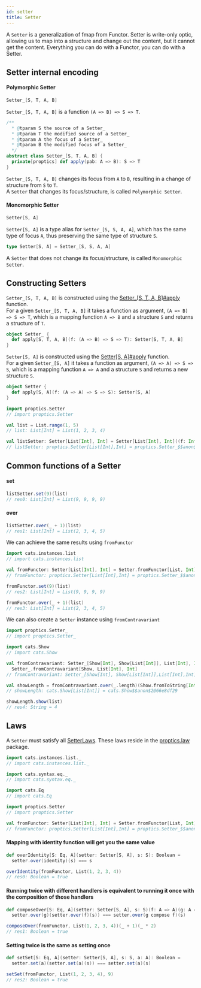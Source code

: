```yaml
---
id: setter
title: Setter
---
```


A `Setter` is a generalization of fmap from Functor.
Setter is write-only optic, allowing us to map into a structure and change out the content, but it cannot get the content.
Everything you can do with a Functor, you can do with a Setter.<br/> 


## Setter internal encoding

#### Polymorphic Setter

```scala
Setter_[S, T, A, B]
```

`Setter_[S, T, A, B]` is a function `(A => B) => S => T`.

```scala
/**
  * @tparam S the source of a Setter_
  * @tparam T the modified source of a Setter_
  * @tparam A the focus of a Setter_
  * @tparam B the modified focus of a Setter_
  */
abstract class Setter_[S, T, A, B] {
  private[proptics] def apply(pab: A => B): S => T
}
```

`Setter_[S, T, A, B]` changes its focus from `A` to `B`, resulting in a change of structure from `S` to `T`.</br>
 A `Setter` that changes its focus/structure, is called `Polymorphic Setter`.

#### Monomorphic Setter
    
```scala
Setter[S, A]
```
    
`Setter[S, A]` is a type alias for `Setter_[S, S, A, A]`, which has the same type of focus `A`, thus preserving the same type of structure `S`.

```scala
type Setter[S, A] = Setter_[S, S, A, A]
``` 

A `Setter` that does not change its focus/structure, is called `Monomorphic Setter`.

## Constructing Setters

`Setter_[S, T, A, B]` is constructed using the [Setter_[S, T, A, B]#apply](/Proptics/api/proptics/Setter_$.html) function.</br>
For a given `Setter_[S, T, A, B]` it takes a function as argument, `(A => B) => S => T`, which is a mapping function `A => B` and a structure `S` and returns a structure of `T`.

```scala
object Setter_ {
  def apply[S, T, A, B](f: (A => B) => S => T): Setter[S, T, A, B]
}
```

`Setter[S, A]` is constructed using the [Setter[S, A]#apply](/Proptics/api/proptics/Setter$.html) function.</br>
For a given `Setter_[S, A]` it takes a function as argument, `(A => A) => S => S`, which is a mapping function `A => A` and a structure `S` and returns a new structure `S`.

```scala
object Setter {
  def apply[S, A](f: (A => A) => S => S): Setter[S, A]
}
```

```scala
import proptics.Setter
// import proptics.Setter

val list = List.range(1, 5)
// list: List[Int] = List(1, 2, 3, 4)

val listSetter: Setter[List[Int], Int] = Setter[List[Int], Int]((f: Int => Int) => ls => ls.map(f))
// listSetter: proptics.Setter[List[Int],Int] = proptics.Setter_$$anon$9@25b01dab
```

## Common functions of a Setter

#### set
```scala
listSetter.set(9)(list)
// res0: List[Int] = List(9, 9, 9, 9)
```

#### over
```scala
listSetter.over(_ + 1)(list)
// res1: List[Int] = List(2, 3, 4, 5)
```

We can achieve the same results using `fromFunctor`

```scala
import cats.instances.list
// import cats.instances.list

val fromFunctor: Setter[List[Int], Int] = Setter.fromFunctor[List, Int]
// fromFunctor: proptics.Setter[List[Int],Int] = proptics.Setter_$$anon$9@645f1841

fromFunctor.set(9)(list)
// res2: List[Int] = List(9, 9, 9, 9)

fromFunctor.over(_ + 1)(list)
// res3: List[Int] = List(2, 3, 4, 5)
```

We can also create a `Setter` instance using `fromContravariant`

```scala
import proptics.Setter_
// import proptics.Setter_

import cats.Show
// import cats.Show

val fromContravariant: Setter_[Show[Int], Show[List[Int]], List[Int], Int] =
  Setter_.fromContravariant[Show, List[Int], Int]
// fromContravariant: Setter_[Show[Int], Show[List[Int]],List[Int],Int] = proptics.Setter_$$anon$9

val showLength = fromContravariant.over(_.length)(Show.fromToString[Int])
// showLength: cats.Show[List[Int]] = cats.Show$$anon$2@66e8df29

showLength.show(list)
// res4: String = 4
``` 

## Laws

A `Setter` must satisfy all [SetterLaws](/Proptics/api/proptics/law/SetterLaws.html). These laws reside in the [proptics.law](/Proptics/api/proptics/law/index.html) package.

```scala
import cats.instances.list._
// import cats.instances.list._

import cats.syntax.eq._
// import cats.syntax.eq._

import cats.Eq
// import cats.Eq

import proptics.Setter
// import proptics.Setter

val fromFunctor: Setter[List[Int], Int] = Setter.fromFunctor[List, Int]
// fromFunctor: proptics.Setter[List[Int],Int] = proptics.Setter_$$anon$9@2361e7b8
```

#### Mapping with identity function will get you the same value

```scala
def overIdentity[S: Eq, A](setter: Setter[S, A], s: S): Boolean = 
  setter.over(identity)(s) === s

overIdentity(fromFunctor, List(1, 2, 3, 4))
// res0: Boolean = true 
```

#### Running twice with different handlers is equivalent to running it once with the composition of those handlers

```scala
def composeOver[S: Eq, A](setter: Setter[S, A], s: S)(f: A => A)(g: A => A): Boolean = 
  setter.over(g)(setter.over(f)(s)) === setter.over(g compose f)(s)

composeOver(fromFunctor, List(1, 2, 3, 4))(_ + 1)(_ * 2)
// res1: Boolean = true 
```
#### Setting twice is the same as setting once
 
```scala
def setSet[S: Eq, A](setter: Setter[S, A], s: S, a: A): Boolean =
  setter.set(a)(setter.set(a)(s)) === setter.set(a)(s)

setSet(fromFunctor, List(1, 2, 3, 4), 9)
// res2: Boolean = true 
```
